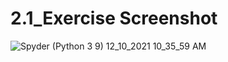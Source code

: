 # 2.1_Exercise Screenshot
![Spyder (Python 3 9) 12_10_2021 10_35_59 AM](https://user-images.githubusercontent.com/89809634/145600310-e35c81b2-9e45-49f4-8b16-3d979b95018e.png)
